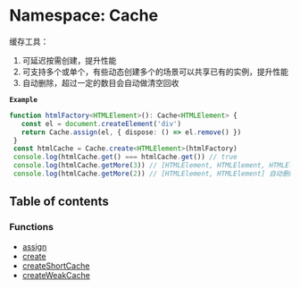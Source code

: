 # Namespace: Cache

缓存工具：

1. 可延迟按需创建，提升性能
2. 可支持多个或单个，有些动态创建多个的场景可以共享已有的实例，提升性能
3. 自动删除，超过一定的数目会自动做清空回收

**`Example`**

```ts
function htmlFactory<HTMLElement>(): Cache<HTMLElement> {
   const el = document.createElement('div')
   return Cache.assign(el, { dispose: () => el.remove() })
 }
 const htmlCache = Cache.create<HTMLElement>(htmlFactory)
 console.log(htmlCache.get() === htmlCache.get()) // true
 console.log(htmlCache.getMore(3)) // [HTMLElement, HTMLElement, HTMLElement]
 console.log(htmlCache.getMore(2)) // [HTMLElement, HTMLElement] 自动删除第三个
```

## Table of contents

### Functions

* [assign](/en/auto-docs/free-layout-editor/functions/Cache.assign.md)
* [create](/en/auto-docs/free-layout-editor/functions/Cache.create.md)
* [createShortCache](/en/auto-docs/free-layout-editor/functions/Cache.createShortCache.md)
* [createWeakCache](/en/auto-docs/free-layout-editor/functions/Cache.createWeakCache.md)
